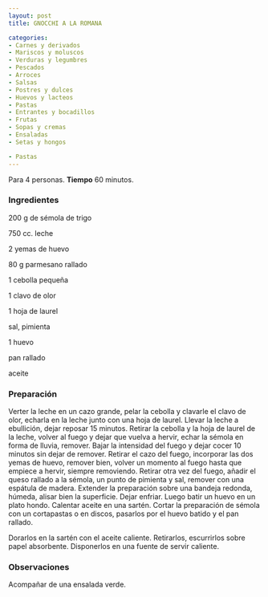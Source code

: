 ```yaml
---
layout: post
title: GNOCCHI A LA ROMANA

categories:
- Carnes y derivados
- Mariscos y moluscos
- Verduras y legumbres
- Pescados
- Arroces
- Salsas
- Postres y dulces
- Huevos y lacteos
- Pastas
- Entrantes y bocadillos
- Frutas
- Sopas y cremas
- Ensaladas
- Setas y hongos

- Pastas
---
```

Para 4 personas.
<b>Tiempo</b> 60 minutos.

<h3>Ingredientes</h3>
200 g de sémola de trigo

750 cc. leche

2 yemas de huevo

80 g parmesano rallado

1 cebolla pequeña

1 clavo de olor

1 hoja de laurel

sal, pimienta

1 huevo

pan rallado

aceite

<h3>Preparación</h3>
Verter la leche en un cazo grande, pelar la cebolla y clavarle el clavo de olor, echarla en la leche junto con una hoja de laurel. Llevar la leche a ebullición, dejar reposar 15 minutos. Retirar la cebolla y la hoja de laurel de la leche, volver al fuego y dejar que vuelva a hervir, echar la sémola en forma de lluvia, remover. Bajar la intensidad del fuego y dejar cocer 10 minutos sin dejar de remover. Retirar el cazo del fuego, incorporar las dos yemas de huevo, remover bien, volver un momento al fuego hasta que empiece a hervir, siempre removiendo. Retirar otra vez del fuego, añadir el queso rallado a la sémola, un punto de pimienta y sal, remover con una espátula de madera. Extender la preparación sobre una bandeja redonda, húmeda, alisar bien la superficie. Dejar enfriar. Luego batir un huevo en un plato hondo. Calentar aceite en una sartén. Cortar la preparación de sémola con un cortapastas o en discos, pasarlos por el huevo batido y el pan rallado.

Dorarlos en la sartén con el aceite caliente. Retirarlos, escurrirlos sobre papel absorbente. Disponerlos en una fuente de servir caliente.

<h3>Observaciones</h3>
Acompañar de una ensalada verde.

